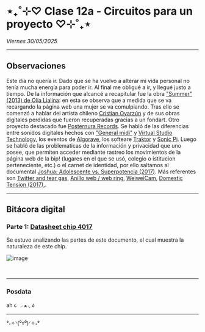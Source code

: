 # ⋆₊˚⊹♡ Clase  12a - Circuitos para un proyecto ♡⊹˚₊⋆

_Viernes 30/05/2025_

***

## Observaciones

<!---Recordar para programar "md" (markdown): 
- https://github.com/adam-p/markdown-here/wiki/Markdown-Cheatsheet 
- https://www.markdownguide.org/basic-syntax/--->

Este día no quería ir. Dado que se ha vuelvo a alterar mi vida personal no tenía mucha energía para poder ir. Al final me obligué a ir, y llegué justo a tiempo. 
De la información que alcancé a recapitular fue la obra ["Summer" (2013) de Olia Lialina](https://rhizome.org/editorial/2013/aug/8/olia-lialina-summer-2013/): en esta se observa que a medida que se va recargando la página web una mujer se va comulpiando. Tras ello se comenzó a hablar del artista chileno [Cristian Oyarzún](https://www.error404.cl/coyarzun.htm) y de sus obras digitales perdidas que fueron recuperadas gracias a un fondart. Otro proyecto destacado fue [Posternura Records](https://posternurarecords.cl/). Se habló de las diferencias entre sonidos digitales hechos con ["General midi"](https://es.wikipedia.org/wiki/General_MIDI) y [Virtual Studio Technology](https://en.wikipedia.org/wiki/Virtual_Studio_Technology), los eventos de [Algorave](https://en.wikipedia.org/wiki/Algorave), los softeare [Traktor](https://en.wikipedia.org/wiki/Traktor) y [Sonic Pi](https://sonic-pi.net/). 
Luego se habló de las problematicas de la información y privacidad que uno posee, que permiten acceder mediante rastreo los movimientos de la página web de la bip! (lugares en el que se usó, colegio o istitucion perteneciente, etc.) o el carnet de identidad, por ello saltamos al documental [Joshua: Adolescente vs. Superpotencia (2017)](https://en.wikipedia.org/wiki/Joshua:_Teenager_vs._Superpower). Más referentes son [Twitter and tear gas](https://es.wikipedia.org/wiki/Twitter_and_tear_gas), [Anillo web / web ring](https://es.wikipedia.org/wiki/Anillo_web), [WeiweiCam](https://en.wikipedia.org/wiki/WeiweiCam), [Domestic Tension (2017)](https://wafaabilal.com/domestic-tension/),.

***

## Bitácora digital

### Parte 1: [Datasheet chip 4017](https://www.ti.com/lit/ds/symlink/cd4017b-mil.pdf?ts=1748292720173&ref_url=https%253A%252F%252Fwww.google.com%252F)

Se estuvo analizando las partes de este documento, el cual muestra la naturaleza de este chip.

![image](https://github.com/user-attachments/assets/42f89508-1e21-442b-aadf-22fd17b8f55d)


<br>

***

### Posdata

ah  ૮ ◞ ﻌ ◟ ა

***

°˖✧◝(⁰▿⁰)◜✧˖°
